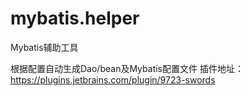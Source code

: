 # mybatis.helper
Mybatis辅助工具

根据配置自动生成Dao/bean及Mybatis配置文件
插件地址：https://plugins.jetbrains.com/plugin/9723-swords